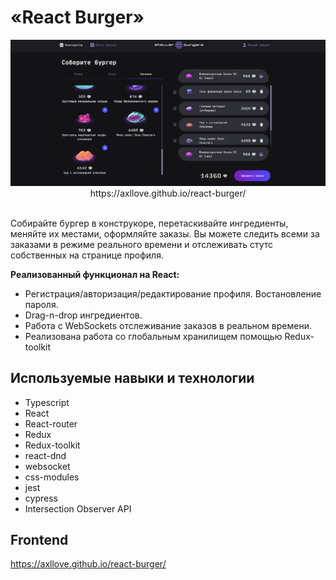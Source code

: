 # «React Burger» 

<div align="center" target="_blank" rel="noopener">
<a href="https://axllove.github.io/react-burger/"><img src="https://github.com/AxlLove/Axllove/blob/master/src/%D0%A0%D0%B5%D0%B0%D0%BA%D1%82%20%D0%B1%D1%83%D1%80%D0%B3%D0%B5%D1%80.PNG" target="_blank" rel="noopener" alt="React Burger"></a>
 <div align="center" target="_blank" rel="noopener">https://axllove.github.io/react-burger/</div>
</div></br>


Собирайте бургер в конструкоре, перетаскивайте ингредиенты, меняйте их местами, оформляйте заказы. 
Вы можете следить всеми за заказами в режиме реального времени и отслеживать стутс собственных на странице профиля.


**Реализованный функционал на React:**
- Регистрация/авторизация/редактирование профиля. Востановление пароля.
- Drag-n-drop ингредиентов.
- Работа с WebSockets отслеживание заказов в реальном времени.
- Реализована работа со глобальным хранилищем помощью Redux-toolkit

## Используемые навыки и технологии
* Typescript
* React
* React-router
* Redux
* Redux-toolkit
* react-dnd
* websocket
* css-modules
* jest
* cypress
* Intersection Observer API

## Frontend
<https://axllove.github.io/react-burger/>
